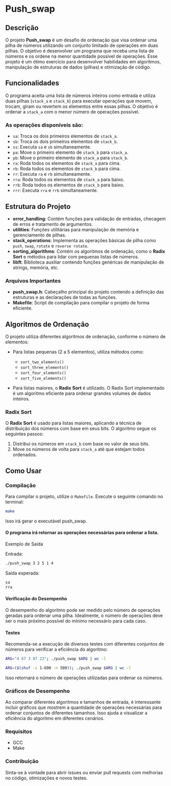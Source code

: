 # Push_swap

## Descrição

O projeto **Push_swap** é um desafio de ordenação que visa ordenar uma pilha de números utilizando um conjunto limitado de operações em duas pilhas. O objetivo é desenvolver um programa que receba uma lista de números e os ordene na menor quantidade possível de operações. Esse projeto é um ótimo exercício para desenvolver habilidades em algoritmos, manipulação de estruturas de dados (pilhas) e otimização de código.

## Funcionalidades

O programa aceita uma lista de números inteiros como entrada e utiliza duas pilhas (`stack_a` e `stack_b`) para executar operações que movem, trocam, giram ou revertem os elementos entre essas pilhas. O objetivo é ordenar a `stack_a` com o menor número de operações possível.

### As operações disponíveis são:

- `sa`: Troca os dois primeiros elementos de `stack_a`.
- `sb`: Troca os dois primeiros elementos de `stack_b`.
- `ss`: Executa `sa` e `sb` simultaneamente.
- `pa`: Move o primeiro elemento de `stack_b` para `stack_a`.
- `pb`: Move o primeiro elemento de `stack_a` para `stack_b`.
- `ra`: Roda todos os elementos de `stack_a` para cima.
- `rb`: Roda todos os elementos de `stack_b` para cima.
- `rr`: Executa `ra` e `rb` simultaneamente.
- `rra`: Roda todos os elementos de `stack_a` para baixo.
- `rrb`: Roda todos os elementos de `stack_b` para baixo.
- `rrr`: Executa `rra` e `rrb` simultaneamente.

## Estrutura do Projeto

- **error_handling**: Contém funções para validação de entradas, checagem de erros e tratamento de argumentos.
- **utilities**: Funções utilitárias para manipulação de memória e gerenciamento de pilhas.
- **stack_operations**: Implementa as operações básicas de pilha como `push`, `swap`, `rotate` e `reverse rotate`.
- **sorting_algorithms**: Contém os algoritmos de ordenação, como o **Radix Sort** e métodos para lidar com pequenas listas de números.
- **libft**: Biblioteca auxiliar contendo funções genéricas de manipulação de strings, memória, etc.

### Arquivos Importantes

- **push_swap.h**: Cabeçalho principal do projeto contendo a definição das estruturas e as declarações de todas as funções.
- **Makefile**: Script de compilação para compilar o projeto de forma eficiente.

## Algoritmos de Ordenação

O projeto utiliza diferentes algoritmos de ordenação, conforme o número de elementos:

- Para listas pequenas (2 a 5 elementos), utiliza métodos como:
  - `sort_two_elements()`
  - `sort_three_elements()`
  - `sort_four_elements()`
  - `sort_five_elements()`

- Para listas maiores, o **Radix Sort** é utilizado. O Radix Sort implementado é um algoritmo eficiente para ordenar grandes volumes de dados inteiros.

### Radix Sort

O **Radix Sort** é usado para listas maiores, aplicando a técnica de distribuição dos números com base em seus bits. O algoritmo segue os seguintes passos:

1. Distribui os números em `stack_b` com base no valor de seus bits.
2. Move os números de volta para `stack_a` até que estejam todos ordenados.

## Como Usar

### Compilação

Para compilar o projeto, utilize o `Makefile`. Execute o seguinte comando no terminal:

```bash
make

```
Isso irá gerar o executável push_swap.

#### O programa irá retornar as operações necessárias para ordenar a lista.

Exemplo de Saída <br>

Entrada:
```bash
./push_swap 3 2 5 1 4

```
Saída esperada:

```bash
sa
rra

```
#### Verificação do Desempenho
O desempenho do algoritmo pode ser medido pelo número de operações geradas para ordenar uma pilha. Idealmente, o número de operações deve ser o mais próximo possível do mínimo necessário para cada caso.

#### Testes
Recomenda-se a execução de diversos testes com diferentes conjuntos de números para verificar a eficiência do algoritmo:

```bash
ARG="4 67 3 87 23"; ./push_swap $ARG | wc -l
```
```bash
ARG=($(shuf -i 1-600 -n 500)); ./push_swap $ARG | wc -l
```
Isso retornará o número de operações utilizadas para ordenar os números.

### Gráficos de Desempenho
Ao comparar diferentes algoritmos e tamanhos de entrada, é interessante incluir gráficos que mostrem a quantidade de operações necessárias para ordenar conjuntos de diferentes tamanhos. Isso ajuda a visualizar a eficiência do algoritmo em diferentes cenários.

### Requisitos
- GCC
- Make

### Contribuição
Sinta-se à vontade para abrir issues ou enviar pull requests com melhorias no código, otimizações e novos testes.

